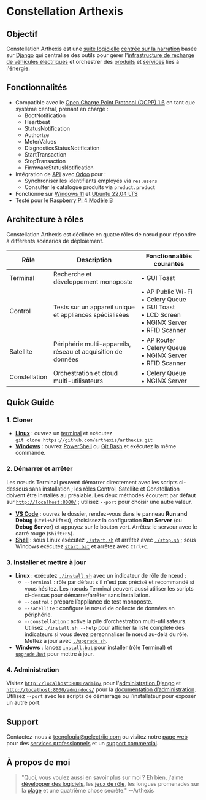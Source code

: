 # Constellation Arthexis

## Objectif

Constellation Arthexis est une [suite logicielle](https://fr.wikipedia.org/wiki/Suite_logicielle) [centrée sur la narration](https://fr.wikipedia.org/wiki/Narration) basée sur [Django](https://www.djangoproject.com/) qui centralise des outils pour gérer l'[infrastructure de recharge de véhicules électriques](https://fr.wikipedia.org/wiki/Infrastructure_de_charge) et orchestrer des [produits](https://fr.wikipedia.org/wiki/Produit_(%C3%A9conomie)) et [services](https://fr.wikipedia.org/wiki/Service_(%C3%A9conomie)) liés à l'[énergie](https://fr.wikipedia.org/wiki/%C3%89nergie).

## Fonctionnalités

- Compatible avec le [Open Charge Point Protocol (OCPP) 1.6](https://www.openchargealliance.org/protocols/ocpp-16/) en tant que système central, prenant en charge :
  - BootNotification
  - Heartbeat
  - StatusNotification
  - Authorize
  - MeterValues
  - DiagnosticsStatusNotification
  - StartTransaction
  - StopTransaction
  - FirmwareStatusNotification
- Intégration de [API](https://fr.wikipedia.org/wiki/Interface_de_programmation) avec [Odoo](https://www.odoo.com/) pour :
  - Synchroniser les identifiants employés via `res.users`
  - Consulter le catalogue produits via `product.product`
- Fonctionne sur [Windows 11](https://www.microsoft.com/windows/windows-11) et [Ubuntu 22.04 LTS](https://releases.ubuntu.com/22.04/)
- Testé pour le [Raspberry Pi 4 Modèle B](https://www.raspberrypi.com/products/raspberry-pi-4-model-b/)

## Architecture à rôles

Constellation Arthexis est déclinée en quatre rôles de nœud pour répondre à différents scénarios de déploiement.

| Rôle | Description | Fonctionnalités courantes |
| --- | --- | --- |
| Terminal | Recherche et développement monoposte | • GUI Toast |
| Control | Tests sur un appareil unique et appliances spécialisées | • AP Public Wi-Fi<br>• Celery Queue<br>• GUI Toast<br>• LCD Screen<br>• NGINX Server<br>• RFID Scanner |
| Satellite | Périphérie multi-appareils, réseau et acquisition de données | • AP Router<br>• Celery Queue<br>• NGINX Server<br>• RFID Scanner |
| Constellation | Orchestration et cloud multi-utilisateurs | • Celery Queue<br>• NGINX Server |

## Quick Guide

### 1. Cloner
- **[Linux](https://fr.wikipedia.org/wiki/Linux)** : ouvrez un [terminal](https://fr.wikipedia.org/wiki/Interface_en_ligne_de_commande) et exécutez  
  `git clone https://github.com/arthexis/arthexis.git`
- **[Windows](https://fr.wikipedia.org/wiki/Microsoft_Windows)** : ouvrez [PowerShell](https://learn.microsoft.com/fr-fr/powershell/) ou [Git Bash](https://gitforwindows.org/) et exécutez la même commande.

### 2. Démarrer et arrêter
Les nœuds Terminal peuvent démarrer directement avec les scripts ci-dessous sans installation ; les rôles Control, Satellite et Constellation doivent être installés au préalable. Les deux méthodes écoutent par défaut sur [`http://localhost:8000/`](http://localhost:8000/) ; utilisez `--port` pour choisir une autre valeur.
- **[VS Code](https://code.visualstudio.com/)** : ouvrez le dossier, rendez-vous dans le panneau **Run and Debug** (`Ctrl+Shift+D`), choisissez la configuration **Run Server** (ou **Debug Server**) et appuyez sur le bouton vert. Arrêtez le serveur avec le carré rouge (`Shift+F5`).
- **[Shell](https://fr.wikipedia.org/wiki/Interface_en_ligne_de_commande)** : sous Linux exécutez [`./start.sh`](start.sh) et arrêtez avec [`./stop.sh`](stop.sh) ; sous Windows exécutez [`start.bat`](start.bat) et arrêtez avec `Ctrl+C`.

### 3. Installer et mettre à jour
- **Linux** : exécutez [`./install.sh`](install.sh) avec un indicateur de rôle de nœud :
  - `--terminal` : rôle par défaut s'il n'est pas précisé et recommandé si vous hésitez. Les nœuds Terminal peuvent aussi utiliser les scripts ci-dessus pour démarrer/arrêter sans installation.
  - `--control` : prépare l’appliance de test monoposte.
  - `--satellite` : configure le nœud de collecte de données en périphérie.
  - `--constellation` : active la pile d’orchestration multi-utilisateurs.
  Utilisez `./install.sh --help` pour afficher la liste complète des indicateurs si vous devez personnaliser le nœud au-delà du rôle. Mettez à jour avec [`./upgrade.sh`](upgrade.sh).
- **Windows** : lancez [`install.bat`](install.bat) pour installer (rôle Terminal) et [`upgrade.bat`](upgrade.bat) pour mettre à jour.

### 4. Administration
Visitez [`http://localhost:8000/admin/`](http://localhost:8000/admin/) pour l'[administration Django](https://docs.djangoproject.com/en/stable/ref/contrib/admin/) et [`http://localhost:8000/admindocs/`](http://localhost:8000/admindocs/) pour la [documentation d’administration](https://docs.djangoproject.com/en/stable/ref/contrib/admin/admindocs/). Utilisez `--port` avec les scripts de démarrage ou l’installateur pour exposer un autre port.

## Support

Contactez-nous à [tecnologia@gelectriic.com](mailto:tecnologia@gelectriic.com) ou visitez notre [page web](https://www.gelectriic.com/) pour des [services professionnels](https://fr.wikipedia.org/wiki/Services_professionnels) et un [support commercial](https://fr.wikipedia.org/wiki/Support_technique).

## À propos de moi

> "Quoi, vous voulez aussi en savoir plus sur moi ? Eh bien, j'aime [développer des logiciels](https://fr.wikipedia.org/wiki/D%C3%A9veloppement_de_logiciel), les [jeux de rôle](https://fr.wikipedia.org/wiki/Jeu_de_r%C3%B4le), les longues promenades sur la [plage](https://fr.wikipedia.org/wiki/Plage) et une quatrième chose secrète."
> --Arthexis
